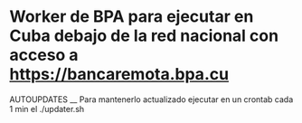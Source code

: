 Worker de BPA para ejecutar en Cuba debajo de la red nacional con acceso a https://bancaremota.bpa.cu
===


AUTOUPDATES
__
Para mantenerlo actualizado ejecutar en un crontab cada 1 min el ./updater.sh
